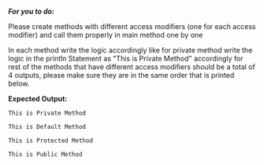 ***For you to do:***

Please create methods with different access modifiers (one for each access modifier) and call them 
properly in main method one by one

 

In each method write the logic accordingly like for private method write the logic in the println Statement as
"This is Private Method" accordingly for rest of the methods that have different access modifiers should 
be a total of 4 outputs, please make sure they are in the same order that is printed below.

**Expected Output:**

```
This is Private Method
```

```
This is Default Method
```

```
This is Protected Method
```

```
This is Public Method
```